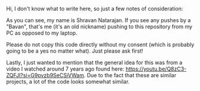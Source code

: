 Hi, I don't know what to write here, so just a few notes of consideration:

As you can see, my name is Shravan Natarajan. If you see any pushes by a "Bavan", that's me (it's an old nickname) pushing to this repository from my PC as opposed to my laptop.

Please do not copy this code directly without my consent (which is probably going to be a yes no matter what). Just please ask first! 

Lastly, I just wanted to mention that the general idea for this was from a video I watched around 7 years ago found here: https://youtu.be/Q8zC3-ZQFJI?si=G9pvzb9SeCSiVWam.
Due to the fact that these are similar projects, a lot of the code looks somewhat similar.
